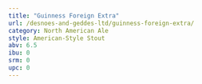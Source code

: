 ```yaml
---
title: "Guinness Foreign Extra"
url: /desnoes-and-geddes-ltd/guinness-foreign-extra/
category: North American Ale
style: American-Style Stout
abv: 6.5
ibu: 0
srm: 0
upc: 0
---
```


